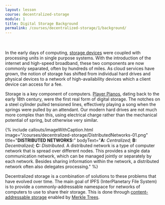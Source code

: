 ```yaml
---
layout: lesson
course: decentralized-storage
module: 1
title: Digital Storage Background
permalink: /courses/decentralized-storage/1/background/
---
```

<br>
<br>
<span class="openingParagraph">In the early days of computing, <a href="https://en.wikipedia.org/wiki/Data_storage">storage devices</a> were coupled with processing units in single purpose systems. With the introduction of the internet and high-speed broadband, these two components are now commonly separated, often by hundreds of miles. As cloud services have grown, the notion of storage has shifted from individual hard drives and physical devices to a network of high-availability devices which a client device can access for a fee.
</span>

Storage is a key component of computers. <a href="https://en.wikipedia.org/wiki/Player_piano">Player Pianos</a>, dating back to the early 18th century, were the first real form of digital storage. The notches on a steel cylinder pulled tensioned lines, effectively playing a song when the springs were pulled by an attendant. Our modern hard drives are not much more complex than this, using electrical charge rather than the mechanical potential of spring, but otherwise very similar.

{% include callouts/imageWithCaption.html
	image="/courses/decentralized-storage/DistributedNetworks-01.png"
	title="<b>DISTRIBUTED NETWORKS:</b>"
	bodyText="<b>A:</b> <i>Centralized;</i> <b>B:</b> <i>Decentralized;</i> <b>C:</b> <i>Distributed.</i>
  A distributed network is a type of computer network that is spread over different nodes. This provides a single data communication network, which can be managed jointly or separately by each network. Besides sharing information within the network, a distributed network often also delegates processing."
%}

Decentralized storage is a combination of solutions to these problems that have evolved over time. The main goal of IPFS (InterPlanetary File System) is to provide a commonly-addressable namespace for networks of computers to use to share their storage. This is done through <a href="https://en.wikipedia.org/wiki/Content-addressable_storage">content-addressable storage</a> enabled by <a href="https://en.wikipedia.org/wiki/Merkle_tree">Merkle Trees</a>.
